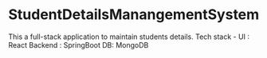 # StudentDetailsManangementSystem
This a full-stack application to maintain students details. Tech stack - UI : React Backend : SpringBoot DB: MongoDB

